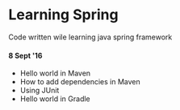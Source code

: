 # Learning Spring
Code written wile learning java spring framework

#### 8 Sept '16
- Hello world in Maven
- How to add dependencies in Maven
- Using JUnit
- Hello world in Gradle
